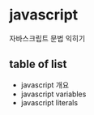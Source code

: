 # javascript
자바스크립트 문법 익히기

## table of list
* javascript 개요
* javascript variables
* javascript literals
